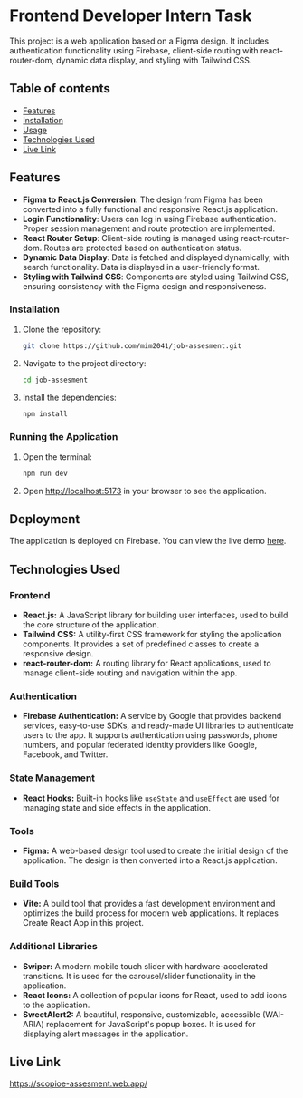 # Frontend Developer Intern Task

This project is a web application based on a Figma design. It includes authentication functionality using Firebase, client-side routing with react-router-dom, dynamic data display, and styling with Tailwind CSS.

## Table of contents
- [Features](#features)
- [Installation](#installation)
- [Usage](#usage)
- [Technologies Used](#technologies-used)
- [Live Link](#live-link)



## Features
- **Figma to React.js Conversion**: The design from Figma has been converted into a fully functional and responsive React.js application.
- **Login Functionality**: Users can log in using Firebase authentication. Proper session management and route protection are implemented.
- **React Router Setup**: Client-side routing is managed using react-router-dom. Routes are protected based on authentication status.
- **Dynamic Data Display**: Data is fetched and displayed dynamically, with search functionality. Data is displayed in a user-friendly format.
- **Styling with Tailwind CSS**: Components are styled using Tailwind CSS, ensuring consistency with the Figma design and responsiveness.

### Installation

1. Clone the repository:
    ```bash
    git clone https://github.com/mim2041/job-assesment.git
    ```
2. Navigate to the project directory:
    ```bash
    cd job-assesment
    ```
3. Install the dependencies:
    ```bash
    npm install
    ```
### Running the Application

1. Open the terminal:
    ```bash
    npm run dev
    ```
2. Open [http://localhost:5173](http://localhost:5173) in your browser to see the application.

## Deployment

The application is deployed on Firebase. You can view the live demo [here](https://scopioe-assesment.web.app/).

## Technologies Used

### Frontend
- **React.js:** A JavaScript library for building user interfaces, used to build the core structure of the application.
- **Tailwind CSS:** A utility-first CSS framework for styling the application components. It provides a set of predefined classes to create a responsive design.
- **react-router-dom:** A routing library for React applications, used to manage client-side routing and navigation within the app.

### Authentication
- **Firebase Authentication:** A service by Google that provides backend services, easy-to-use SDKs, and ready-made UI libraries to authenticate users to the app. It supports authentication using passwords, phone numbers, and popular federated identity providers like Google, Facebook, and Twitter.

### State Management
- **React Hooks:** Built-in hooks like `useState` and `useEffect` are used for managing state and side effects in the application.

### Tools
- **Figma:** A web-based design tool used to create the initial design of the application. The design is then converted into a React.js application.

### Build Tools
- **Vite:** A build tool that provides a fast development environment and optimizes the build process for modern web applications. It replaces Create React App in this project.

### Additional Libraries
- **Swiper:** A modern mobile touch slider with hardware-accelerated transitions. It is used for the carousel/slider functionality in the application.
- **React Icons:** A collection of popular icons for React, used to add icons to the application.
- **SweetAlert2:** A beautiful, responsive, customizable, accessible (WAI-ARIA) replacement for JavaScript's popup boxes. It is used for displaying alert messages in the application.


## Live Link
https://scopioe-assesment.web.app/
